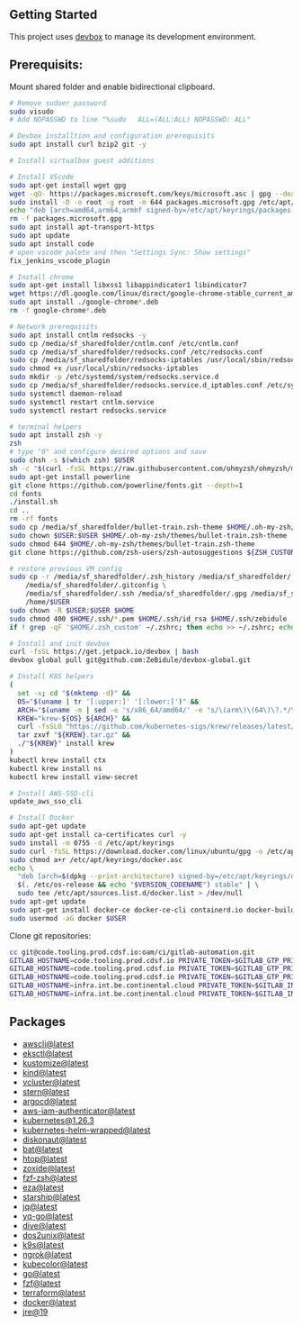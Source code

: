 ## Getting Started
This project uses [devbox](https://github.com/jetify-com/devbox) to manage its development environment.

## Prerequisits:

Mount shared folder and enable bidirectional clipboard.
```sh
# Remove sudoer password
sudo visudo
# Add NOPASSWD to line "%sudo   ALL=(ALL:ALL) NOPASSWD: ALL"

# Devbox installtion and configuration prerequisits
sudo apt install curl bzip2 git -y

# Install virtualbox guest additions

# Install VScode
sudo apt-get install wget gpg
wget -qO- https://packages.microsoft.com/keys/microsoft.asc | gpg --dearmor > packages.microsoft.gpg
sudo install -D -o root -g root -m 644 packages.microsoft.gpg /etc/apt/keyrings/packages.microsoft.gpg
echo "deb [arch=amd64,arm64,armhf signed-by=/etc/apt/keyrings/packages.microsoft.gpg] https://packages.microsoft.com/repos/code stable main" |sudo tee /etc/apt/sources.list.d/vscode.list > /dev/null
rm -f packages.microsoft.gpg
sudo apt install apt-transport-https
sudo apt update
sudo apt install code
# open vscode palete and then "Settings Sync: Show settings"
fix_jenkins_vscode_plugin

# Install chrome
sudo apt-get install libxss1 libappindicator1 libindicator7
wget https://dl.google.com/linux/direct/google-chrome-stable_current_amd64.deb
sudo apt install ./google-chrome*.deb
rm -f google-chrome*.deb

# Network prerequisits
sudo apt install cntlm redsocks -y
sudo cp /media/sf_sharedfolder/cntlm.conf /etc/cntlm.conf
sudo cp /media/sf_sharedfolder/redsocks.conf /etc/redsocks.conf
sudo cp /media/sf_sharedfolder/redsocks-iptables /usr/local/sbin/redsocks-iptables
sudo chmod +x /usr/local/sbin/redsocks-iptables
sudo mkdir -p /etc/systemd/system/redsocks.service.d
sudo cp /media/sf_sharedfolder/redsocks.service.d_iptables.conf /etc/systemd/system/redsocks.service.d/iptables.conf
sudo systemctl daemon-reload
sudo systemctl restart cntlm.service
sudo systemctl restart redsocks.service

# terminal helpers
sudo apt install zsh -y
zsh
# type "0" and configure desired options and save
sudo chsh -s $(which zsh) $USER
sh -c "$(curl -fsSL https://raw.githubusercontent.com/ohmyzsh/ohmyzsh/master/tools/install.sh)"
sudo apt-get install powerline
git clone https://github.com/powerline/fonts.git --depth=1
cd fonts
./install.sh
cd ..
rm -rf fonts
sudo cp /media/sf_sharedfolder/bullet-train.zsh-theme $HOME/.oh-my-zsh/themes/
sudo chown $USER:$USER $HOME/.oh-my-zsh/themes/bullet-train.zsh-theme
sudo chmod 644 $HOME/.oh-my-zsh/themes/bullet-train.zsh-theme
git clone https://github.com/zsh-users/zsh-autosuggestions ${ZSH_CUSTOM:-~/.oh-my-zsh/custom}/plugins/zsh-autosuggestions

# restore previous VM config
sudo cp -r /media/sf_sharedfolder/.zsh_history /media/sf_sharedfolder/.zshenv /media/sf_sharedfolder/.zsh_custom /media/sf_sharedfolder/.zsh_aliases \
    /media/sf_sharedfolder/.gitconfig \
    /media/sf_sharedfolder/.ssh /media/sf_sharedfolder/.gpg /media/sf_sharedfolder/.aws /media/sf_sharedfolder/.kube \
    /home/$USER
sudo chown -R $USER:$USER $HOME
sudo chmod 400 $HOME/.ssh/*.pem $HOME/.ssh/id_rsa $HOME/.ssh/zebidule
if ! grep -qF '$HOME/.zsh_custom' ~/.zshrc; then echo >> ~/.zshrc; echo '# shellcheck disable=SC1091' >> ~/.zshrc; echo '. "$HOME/.zsh_custom"' >> ~/.zshrc; fi

# Install and init devbox
curl -fsSL https://get.jetpack.io/devbox | bash
devbox global pull git@github.com:ZeBidule/devbox-global.git

# Install K8S helpers
(
  set -x; cd "$(mktemp -d)" &&
  OS="$(uname | tr '[:upper:]' '[:lower:]')" &&
  ARCH="$(uname -m | sed -e 's/x86_64/amd64/' -e 's/\(arm\)\(64\)\?.*/\1\2/' -e 's/aarch64$/arm64/')" &&
  KREW="krew-${OS}_${ARCH}" &&
  curl -fsSLO "https://github.com/kubernetes-sigs/krew/releases/latest/download/${KREW}.tar.gz" &&
  tar zxvf "${KREW}.tar.gz" &&
  ./"${KREW}" install krew
)
kubectl krew install ctx
kubectl krew install ns
kubectl krew install view-secret

# Install AWS-SSO-cli
update_aws_sso_cli

# Install Docker
sudo apt-get update
sudo apt-get install ca-certificates curl -y
sudo install -m 0755 -d /etc/apt/keyrings
sudo curl -fsSL https://download.docker.com/linux/ubuntu/gpg -o /etc/apt/keyrings/docker.asc
sudo chmod a+r /etc/apt/keyrings/docker.asc
echo \
  "deb [arch=$(dpkg --print-architecture) signed-by=/etc/apt/keyrings/docker.asc] https://download.docker.com/linux/ubuntu \
  $(. /etc/os-release && echo "$VERSION_CODENAME") stable" | \
  sudo tee /etc/apt/sources.list.d/docker.list > /dev/null
sudo apt-get update
sudo apt-get install docker-ce docker-ce-cli containerd.io docker-buildx-plugin docker-compose-plugin -y
sudo usermod -aG docker $USER
```

Clone git repositories:
```sh
cc git@code.tooling.prod.cdsf.io:oam/ci/gitlab-automation.git
GITLAB_HOSTNAME=code.tooling.prod.cdsf.io PRIVATE_TOKEN=$GITLAB_GTP_PRIVATE_TOKEN $HOME/dev/oam.ci.gitlab-automation/clone_each_repository.sh -g 5 --auto-approve
GITLAB_HOSTNAME=code.tooling.prod.cdsf.io PRIVATE_TOKEN=$GITLAB_GTP_PRIVATE_TOKEN $HOME/dev/oam.ci.gitlab-automation/clone_each_repository.sh -g 116 --auto-approve
GITLAB_HOSTNAME=code.tooling.prod.cdsf.io PRIVATE_TOKEN=$GITLAB_GTP_PRIVATE_TOKEN $HOME/dev/oam.ci.gitlab-automation/clone_each_repository.sh -g 195 --auto-approve
GITLAB_HOSTNAME=infra.int.be.continental.cloud PRIVATE_TOKEN=$GITLAB_INFRA_PRIVATE_TOKEN $HOME/dev/oam.ci.gitlab-automation/clone_each_repository.sh -g 25 --auto-approve
GITLAB_HOSTNAME=infra.int.be.continental.cloud PRIVATE_TOKEN=$GITLAB_INFRA_PRIVATE_TOKEN $HOME/dev/oam.ci.gitlab-automation/clone_each_repository.sh -g 6 --auto-approve
```

## Packages

* [awscli@latest](https://www.nixhub.io/packages/awscli)
* [eksctl@latest](https://www.nixhub.io/packages/eksctl)
* [kustomize@latest](https://www.nixhub.io/packages/kustomize)
* [kind@latest](https://www.nixhub.io/packages/kind)
* [vcluster@latest](https://www.nixhub.io/packages/vcluster)
* [stern@latest](https://www.nixhub.io/packages/stern)
* [argocd@latest](https://www.nixhub.io/packages/argocd)
* [aws-iam-authenticator@latest](https://www.nixhub.io/packages/aws-iam-authenticator)
* [kubernetes@1.26.3](https://www.nixhub.io/packages/kubernetes)
* [kubernetes-helm-wrapped@latest](https://www.nixhub.io/packages/kubernetes-helm-wrapped)
* [diskonaut@latest](https://www.nixhub.io/packages/diskonaut)
* [bat@latest](https://www.nixhub.io/packages/bat)
* [htop@latest](https://www.nixhub.io/packages/htop)
* [zoxide@latest](https://www.nixhub.io/packages/zoxide)
* [fzf-zsh@latest](https://www.nixhub.io/packages/fzf-zsh)
* [eza@latest](https://www.nixhub.io/packages/eza)
* [starship@latest](https://www.nixhub.io/packages/starship)
* [jq@latest](https://www.nixhub.io/packages/jq)
* [yq-go@latest](https://www.nixhub.io/packages/yq-go)
* [dive@latest](https://www.nixhub.io/packages/dive)
* [dos2unix@latest](https://www.nixhub.io/packages/dos2unix)
* [k9s@latest](https://www.nixhub.io/packages/k9s)
* [ngrok@latest](https://www.nixhub.io/packages/ngrok)
* [kubecolor@latest](https://www.nixhub.io/packages/kubecolor)
* [go@latest](https://www.nixhub.io/packages/go)
* [fzf@latest](https://www.nixhub.io/packages/fzf)
* [terraform@latest](https://www.nixhub.io/packages/terraform)
* [docker@latest](https://www.nixhub.io/packages/docker)
* [jre@19](https://www.nixhub.io/packages/jre)
